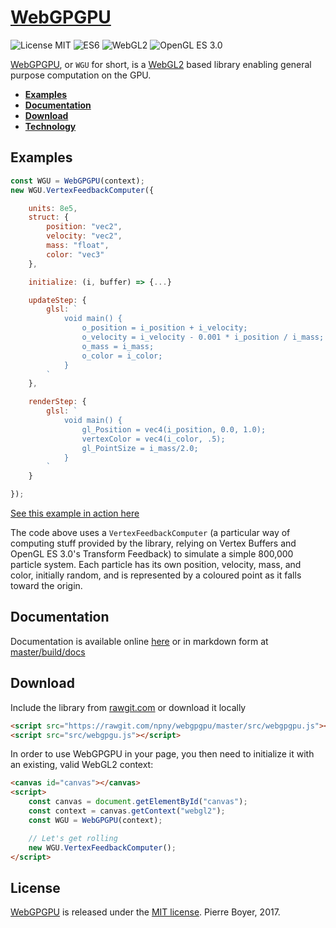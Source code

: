 # [WebGPGPU](https://github.com/npny/webgpgpu)

![License MIT](https://img.shields.io/badge/license-MIT-lightgrey.svg?style=flat-square)
![ES6](https://img.shields.io/badge/ES-6-lightgrey.svg?style=flat-square)
![WebGL2](https://img.shields.io/badge/WebGL-2-lightgrey.svg?style=flat-square)
![OpenGL ES 3.0](https://img.shields.io/badge/OpenGL-ES%203.0-lightgrey.svg?style=flat-square)

[WebGPGPU](https://github.com/npny/webgpgpu), or `WGU` for short, is a [WebGL2](https://www.khronos.org/registry/webgl/specs/latest/2.0/) based library enabling general purpose computation on the GPU.

* **[Examples](https://npny.github.io/webgpgpu/examples)**
* **[Documentation](https://npny.github.io/webgpgpu/docs)**
* **[Download](https://rawgit.com/npny/webgpgpu/master/src/webgpgpu.js)**
* **[Technology](https://developer.mozilla.org/en-US/docs/Web/API/WebGL_API#WebGL_2)**

## Examples ##

```javascript
const WGU = WebGPGPU(context);
new WGU.VertexFeedbackComputer({

	units: 8e5,
	struct: {
		position: "vec2",
		velocity: "vec2",
		mass: "float",
		color: "vec3"
	},

	initialize: (i, buffer) => {...}

	updateStep: {
		glsl: `
			void main() {
				o_position = i_position + i_velocity;
				o_velocity = i_velocity - 0.001 * i_position / i_mass;
				o_mass = i_mass;
				o_color = i_color;
			}
		`
	},

	renderStep: {
		glsl: `
			void main() {
				gl_Position = vec4(i_position, 0.0, 1.0);
				vertexColor = vec4(i_color, .5);
				gl_PointSize = i_mass/2.0;
			}
		`
	}

});
```

[See this example in action here](https://npny.github.io/webgpgpu/examples/rainbow-fountain)

The code above uses a `VertexFeedbackComputer` (a particular way of computing stuff provided by the library, relying on Vertex Buffers and OpenGL ES 3.0's Transform Feedback) to simulate a simple 800,000 particle system. Each particle has its own position, velocity, mass, and color, initially random, and is represented by a coloured point as it falls toward the origin.

## Documentation ##

Documentation is available online [here](https://npny.github.io/webgpgpu/docs) or in markdown form at [master/build/docs](https://github.com/npny/webgpgpu/blob/master/build/docs/index.md)

## Download ##

Include the library from [rawgit.com](https://rawgit.com/npny/webgpgpu/master/src/webgpgpu.js) or download it locally
```html
<script src="https://rawgit.com/npny/webgpgpu/master/src/webgpgpu.js"></script>
<script src="src/webgpgu.js"></script>
```

In order to use WebGPGPU in your page, you then need to initialize it with an existing, valid WebGL2 context:
```html
<canvas id="canvas"></canvas>
<script>
	const canvas = document.getElementById("canvas");
	const context = canvas.getContext("webgl2");
	const WGU = WebGPGPU(context);

	// Let's get rolling
	new WGU.VertexFeedbackComputer();
</script>
```


## License ##

[WebGPGPU](https://github.com/npny/webgpgpu/) is released under the [MIT license](http://opensource.org/licenses/mit-license.php). Pierre Boyer, 2017.

